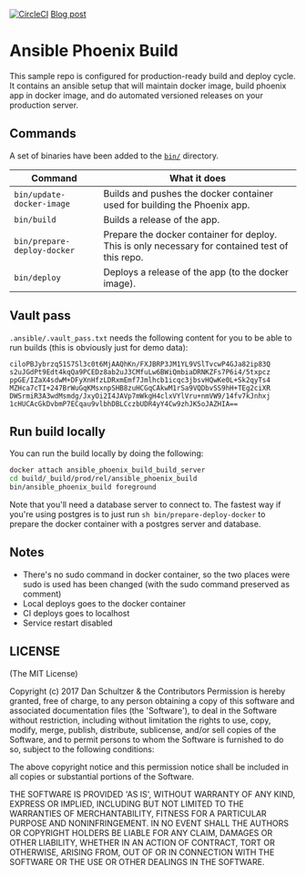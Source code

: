 [![CircleCI](https://circleci.com/gh/danschultzer/ansible-phoenix-build.svg?style=svg)](https://circleci.com/gh/danschultzer/ansible-phoenix-build) [Blog post](https://dreamconception.com/tech/phoenix-automated-build-and-deploy-made-simple/)

# Ansible Phoenix Build

This sample repo is configured for production-ready build and deploy cycle. It contains an ansible setup that will maintain docker image, build phoenix app in docker image, and do automated versioned releases on your production server.

## Commands

A set of binaries have been added to the [`bin/`](bin/) directory.

| Command                   | What it does |
| ------------------------- | ------------ |
| `bin/update-docker-image` | Builds and pushes the docker container used for building the Phoenix app. |
| `bin/build`               | Builds a release of the app. |
| `bin/prepare-deploy-docker`              | Prepare the docker container for deploy. This is only necessary for contained test of this repo. |
| `bin/deploy`              | Deploys a release of the app (to the docker image). |

## Vault pass

`.ansible/.vault_pass.txt` needs the following content for you to be able to run builds (this is obviously just for demo data):

```
ciloPBJybrzq51S7Sl3c0t6MjAAQhKn/FXJBRP3JM1YL9VSlTvcwP4GJa82ip83Q
s2uJGdPt9Edt4kqQa9PCEDz8ab2uJ3CMfuLw6BWiQmbiaDRNKZFs7P6i4/5txpcz
ppGE/IZaX4sdwM+DFyXnHfzLDRxmEmf7Jmlhcb1icqc3jbsvHQwKe0L+Sk2qyTs4
MZHca7cTI+247BrWuGqKMsxnpSHB8zuHCGqCAkwM1rSa9VQDbvSS9hH+TEg2ciXR
DWSrmiR3A3wdMsmdg/JxyOi2I4JAVp7mWkgH4clxVYlVru+nmVW9/14fv7kJnhxj
1cHUCAcGkDvbmP7ECqau9vlbhDBLCczbUDR4yY4Cw9zhJK5oJAZHIA==
```

## Run build locally

You can run the build locally by doing the following:

```bash
docker attach ansible_phoenix_build_build_server
cd build/_build/prod/rel/ansible_phoenix_build
bin/ansible_phoenix_build foreground
```

Note that you'll need a database server to connect to. The fastest way if you're using postgres is to just run `sh bin/prepare-deploy-docker` to prepare the docker container with a postgres server and database.

## Notes

- There's no sudo command in docker container, so the two places were sudo is used has been changed (with the sudo command preserved as comment)
- Local deploys goes to the docker container
- CI deploys goes to localhost
- Service restart disabled

## LICENSE

(The MIT License)

Copyright (c) 2017 Dan Schultzer & the Contributors Permission is hereby granted, free of charge, to any person obtaining a copy of this software and associated documentation files (the 'Software'), to deal in the Software without restriction, including without limitation the rights to use, copy, modify, merge, publish, distribute, sublicense, and/or sell copies of the Software, and to permit persons to whom the Software is furnished to do so, subject to the following conditions:

The above copyright notice and this permission notice shall be included in all copies or substantial portions of the Software.

THE SOFTWARE IS PROVIDED 'AS IS', WITHOUT WARRANTY OF ANY KIND, EXPRESS OR IMPLIED, INCLUDING BUT NOT LIMITED TO THE WARRANTIES OF MERCHANTABILITY, FITNESS FOR A PARTICULAR PURPOSE AND NONINFRINGEMENT. IN NO EVENT SHALL THE AUTHORS OR COPYRIGHT HOLDERS BE LIABLE FOR ANY CLAIM, DAMAGES OR OTHER LIABILITY, WHETHER IN AN ACTION OF CONTRACT, TORT OR OTHERWISE, ARISING FROM, OUT OF OR IN CONNECTION WITH THE SOFTWARE OR THE USE OR OTHER DEALINGS IN THE SOFTWARE.